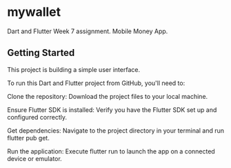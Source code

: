 # mywallet

Dart and Flutter Week 7 assignment. Mobile Money App.

## Getting Started

This project is building a simple user interface.

To run this Dart and Flutter project from GitHub, you'll need to:

Clone the repository: Download the project files to your local machine.

Ensure Flutter SDK is installed: Verify you have the Flutter SDK set up and configured correctly.

Get dependencies: Navigate to the project directory in your terminal and run flutter pub get.

Run the application: Execute flutter run to launch the app on a connected device or emulator.
